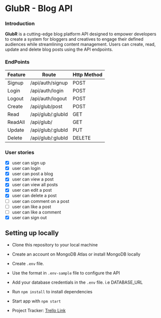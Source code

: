 # GlubR - Blog API

### Introduction

**GlubR** is a cutting-edge blog platform API designed to empower developers to create a system for bloggers and creatives to engage their defined audiences while streamlining content management. Users can create, read, update and delete blog posts using the API endpoints.

### EndPoints

| Feature | Route             | Http Method |
| ------- | ----------------- | ----------- |
| Signup  | /api/auth/signup  | POST        |
| Login   | /api/auth/login   | POST        |
| Logout  | /api/auth/logout  | POST        |
| Create  | /api/glub/post    | POST        |
| Read    | /api/glub/:glubId | GET         |
| ReadAll | /api/glub/        | GET         |
| Update  | /api/glub/:glubId | PUT         |
| Delete  | /api/glub/:glubId | DELETE      |

### User stories

- [x] user can sign up
- [x] user can login
- [x] user can post a blog
- [x] user can view a post
- [x] user can view all posts
- [x] user can edit a post
- [x] user can delete a post
- [ ] user can comment on a post
- [ ] user can like a post
- [ ] user can like a comment
- [x] user can sign out

## Setting up locally

- Clone this repository to your local machine
- Create an account on MongoDB Atlas or install MongoDB locally
- Create `.env` file.
- Use the format in `.env-sample` file to configure the API
- Add your database credentials in the `.env` file. i.e DATABASE_URL
- Run `npm install` to install dependencies
- Start app with `npm start`

- Project Tracker: [Trello Link](https://tinyurl.com/yc6senzx)

